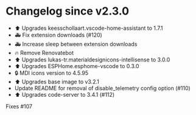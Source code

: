 # Changelog since v2.3.0
- ⬆ Upgrades keesschollaart.vscode-home-assistant to 1.7.1 
- 🚑  Fix extension downloads (#120) 
- 🚑 Increase sleep between extension downloads 
- 🔥 Remove Renovatebot 
- ⬆ Upgrades lukas-tr.materialdesignicons-intellisense to 3.0.0 
- ⬆ Upgrades ESPHome.esphome-vscode to 0.3.0 
- 🔒 MDI icons version to 4.5.95 
- ⬆ Upgrades base image to v3.2.1 
- Update README for removal of disable_telemetry config option (#110) 
- ⬆️  Upgrades code-server to 3.4.1 (#112)

Fixes #107 
